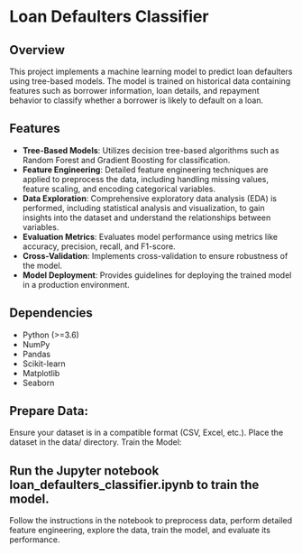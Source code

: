 # Loan Defaulters Classifier

## Overview

This project implements a machine learning model to predict loan defaulters using tree-based models. The model is trained on historical data containing features such as borrower information, loan details, and repayment behavior to classify whether a borrower is likely to default on a loan.

## Features

- **Tree-Based Models**: Utilizes decision tree-based algorithms such as Random Forest and Gradient Boosting for classification.
- **Feature Engineering**: Detailed feature engineering techniques are applied to preprocess the data, including handling missing values, feature scaling, and encoding categorical variables.
- **Data Exploration**: Comprehensive exploratory data analysis (EDA) is performed, including statistical analysis and visualization, to gain insights into the dataset and understand the relationships between variables.
- **Evaluation Metrics**: Evaluates model performance using metrics like accuracy, precision, recall, and F1-score.
- **Cross-Validation**: Implements cross-validation to ensure robustness of the model.
- **Model Deployment**: Provides guidelines for deploying the trained model in a production environment.

## Dependencies

- Python (>=3.6)
- NumPy
- Pandas
- Scikit-learn
- Matplotlib
- Seaborn



## Prepare Data:

Ensure your dataset is in a compatible format (CSV, Excel, etc.).
Place the dataset in the data/ directory.
Train the Model:

## Run the Jupyter notebook loan_defaulters_classifier.ipynb to train the model.
Follow the instructions in the notebook to preprocess data, perform detailed feature engineering, explore the data, train the model, and evaluate its performance.
